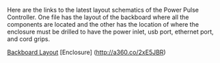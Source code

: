 Here are the links to the latest layout schematics of the Power Pulse Controller. 
One file has the layout of the backboard where all the components are located and the other has the location of where the enclosure
must be drilled to have the power inlet, usb port, ethernet port, and cord grips.

[Backboard Layout](http://a360.co/2wukbMs) 
[Enclosure] (http://a360.co/2xE5JBR)
